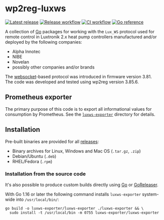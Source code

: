 # wp2reg-luxws

[![Latest release](https://img.shields.io/github/v/release/hansmi/wp2reg-luxws)][releases]
[![Release workflow](https://github.com/hansmi/wp2reg-luxws/actions/workflows/release.yaml/badge.svg)](https://github.com/hansmi/wp2reg-luxws/actions/workflows/release.yaml)
[![CI workflow](https://github.com/hansmi/wp2reg-luxws/actions/workflows/ci.yaml/badge.svg)](https://github.com/hansmi/wp2reg-luxws/actions/workflows/ci.yaml)
[![Go reference](https://pkg.go.dev/badge/github.com/hansmi/wp2reg-luxws.svg)](https://pkg.go.dev/github.com/hansmi/wp2reg-luxws)

A collection of [Go][golang] packages for working with the `Lux_WS` protocol
used for remote control in Luxtronik 2.x heat pump controllers manufactured
and/or deployed by the following companies:

* Alpha Innotec
* NIBE
* Novelan
* possibly other companies and/or brands

The [websocket]-based protocol was introduced in firmware version 3.81. The code
was developed and tested using wp2reg version 3.85.6.


## Prometheus exporter

The primary purpose of this code is to export all informational values for
consumption by Prometheus. See the [`luxws-exporter`](./luxws-exporter)
directory for details.

## Installation

Pre-built binaries are provided for all [releases]:

* Binary archives for Linux, Windows and Mac OS (`.tar.gz`, `.zip`)
* Debian/Ubuntu (`.deb`)
* RHEL/Fedora (`.rpm`)

### Installation from the source code

It's also possible to produce custom builds directly using [Go][golang] or
[GoReleaser][goreleaser].

With Go 1.16 or later the following command installs `luxws-exporter`
system-wide into `/usr/local/bin/`:

    go build -o luxws-exporter/luxws-exporter ./luxws-exporter && \
      sudo install -t /usr/local/bin -m 0755 luxws-exporter/luxws-exporter

[golang]: https://golang.org/
[goreleaser]: https://goreleaser.com/
[releases]: https://github.com/hansmi/wp2reg-luxws/releases/latest
[websocket]: https://en.wikipedia.org/wiki/WebSocket

